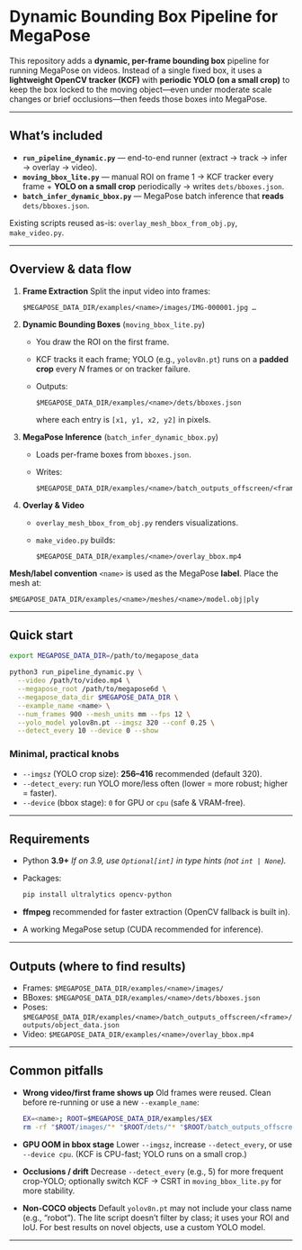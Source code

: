 # Dynamic Bounding Box Pipeline for MegaPose

This repository adds a **dynamic, per-frame bounding box** pipeline for running MegaPose on videos.
Instead of a single fixed box, it uses a **lightweight OpenCV tracker (KCF)** with **periodic YOLO (on a small crop)** to keep the box locked to the moving object—even under moderate scale changes or brief occlusions—then feeds those boxes into MegaPose.

---

## What’s included

* **`run_pipeline_dynamic.py`** — end-to-end runner (extract → track → infer → overlay → video).
* **`moving_bbox_lite.py`** — manual ROI on frame 1 → KCF tracker every frame + **YOLO on a small crop** periodically → writes `dets/bboxes.json`.
* **`batch_infer_dynamic_bbox.py`** — MegaPose batch inference that **reads** `dets/bboxes.json`.

Existing scripts reused as-is: `overlay_mesh_bbox_from_obj.py`, `make_video.py`.

---

## Overview & data flow

1. **Frame Extraction**
   Split the input video into frames:

   ```
   $MEGAPOSE_DATA_DIR/examples/<name>/images/IMG-000001.jpg …
   ```
2. **Dynamic Bounding Boxes** (`moving_bbox_lite.py`)

   * You draw the ROI on the first frame.
   * KCF tracks it each frame; YOLO (e.g., `yolov8n.pt`) runs on a **padded crop** every *N* frames or on tracker failure.
   * Outputs:

     ```
     $MEGAPOSE_DATA_DIR/examples/<name>/dets/bboxes.json
     ```

     where each entry is `[x1, y1, x2, y2]` in pixels.
3. **MegaPose Inference** (`batch_infer_dynamic_bbox.py`)

   * Loads per-frame boxes from `bboxes.json`.
   * Writes:

     ```
     $MEGAPOSE_DATA_DIR/examples/<name>/batch_outputs_offscreen/<frame>/outputs/object_data.json
     ```
4. **Overlay & Video**

   * `overlay_mesh_bbox_from_obj.py` renders visualizations.
   * `make_video.py` builds:

     ```
     $MEGAPOSE_DATA_DIR/examples/<name>/overlay_bbox.mp4
     ```

**Mesh/label convention**
`<name>` is used as the MegaPose **label**. Place the mesh at:

```
$MEGAPOSE_DATA_DIR/examples/<name>/meshes/<name>/model.obj|ply
```

---

## Quick start

```bash
export MEGAPOSE_DATA_DIR=/path/to/megapose_data

python3 run_pipeline_dynamic.py \
  --video /path/to/video.mp4 \
  --megapose_root /path/to/megapose6d \
  --megapose_data_dir $MEGAPOSE_DATA_DIR \
  --example_name <name> \
  --num_frames 900 --mesh_units mm --fps 12 \
  --yolo_model yolov8n.pt --imgsz 320 --conf 0.25 \
  --detect_every 10 --device 0 --show
```

### Minimal, practical knobs

* `--imgsz` (YOLO crop size): **256–416** recommended (default 320).
* `--detect_every`: run YOLO more/less often (lower = more robust; higher = faster).
* `--device` (bbox stage): `0` for GPU or `cpu` (safe & VRAM-free).

---

## Requirements

* Python **3.9+**
  *If on 3.9, use `Optional[int]` in type hints (not `int | None`).*
* Packages:

  ```bash
  pip install ultralytics opencv-python
  ```
* **ffmpeg** recommended for faster extraction (OpenCV fallback is built in).
* A working MegaPose setup (CUDA recommended for inference).

---

## Outputs (where to find results)

* Frames: `$MEGAPOSE_DATA_DIR/examples/<name>/images/`
* BBoxes: `$MEGAPOSE_DATA_DIR/examples/<name>/dets/bboxes.json`
* Poses: `$MEGAPOSE_DATA_DIR/examples/<name>/batch_outputs_offscreen/<frame>/outputs/object_data.json`
* Video: `$MEGAPOSE_DATA_DIR/examples/<name>/overlay_bbox.mp4`

---

## Common pitfalls

* **Wrong video/first frame shows up**
  Old frames were reused. Clean before re-running or use a new `--example_name`:

  ```bash
  EX=<name>; ROOT=$MEGAPOSE_DATA_DIR/examples/$EX
  rm -rf "$ROOT/images/"* "$ROOT/dets/"* "$ROOT/batch_outputs_offscreen/"* "$ROOT/overlay_bbox.mp4"
  ```
* **GPU OOM in bbox stage**
  Lower `--imgsz`, increase `--detect_every`, or use `--device cpu`. (KCF is CPU-fast; YOLO runs on a small crop.)
* **Occlusions / drift**
  Decrease `--detect_every` (e.g., 5) for more frequent crop-YOLO; optionally switch KCF → CSRT in `moving_bbox_lite.py` for more stability.
* **Non-COCO objects**
  Default `yolov8n.pt` may not include your class name (e.g., “robot”). The lite script doesn’t filter by class; it uses your ROI and IoU. For best results on novel objects, use a custom YOLO model.

---